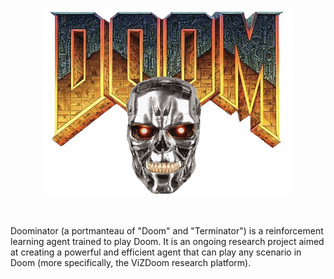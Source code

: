 <p align="center">
    <img src="src/logo.png" height="300" width="400" alt="Doominator logo">
</p>

<br>

Doominator (a portmanteau of "Doom" and "Terminator") is a reinforcement learning agent trained to play Doom. It is an ongoing research project aimed at creating a powerful and efficient agent that can play any scenario in Doom (more specifically, the ViZDoom research platform).